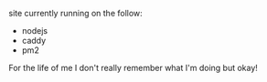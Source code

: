 site currently running on the follow:
- nodejs
- caddy
- pm2

For the life of me I don't really remember what I'm doing but okay!